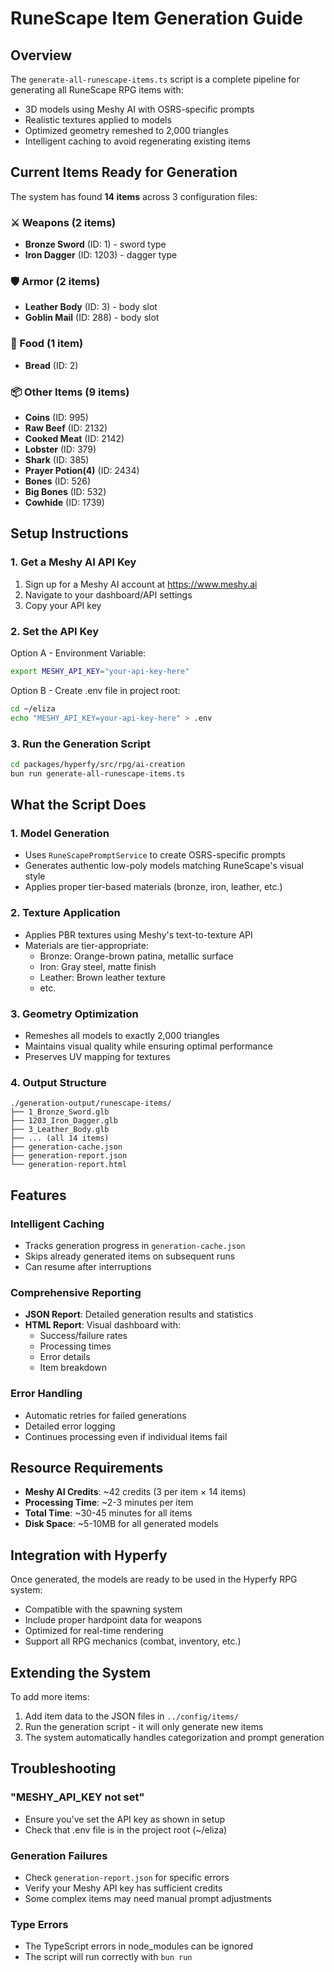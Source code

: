 # RuneScape Item Generation Guide

## Overview

The `generate-all-runescape-items.ts` script is a complete pipeline for generating all RuneScape RPG items with:
- 3D models using Meshy AI with OSRS-specific prompts
- Realistic textures applied to models
- Optimized geometry remeshed to 2,000 triangles
- Intelligent caching to avoid regenerating existing items

## Current Items Ready for Generation

The system has found **14 items** across 3 configuration files:

### ⚔️ Weapons (2 items)
- **Bronze Sword** (ID: 1) - sword type
- **Iron Dagger** (ID: 1203) - dagger type

### 🛡️ Armor (2 items)
- **Leather Body** (ID: 3) - body slot
- **Goblin Mail** (ID: 288) - body slot

### 🍞 Food (1 item)
- **Bread** (ID: 2)

### 📦 Other Items (9 items)
- **Coins** (ID: 995)
- **Raw Beef** (ID: 2132)
- **Cooked Meat** (ID: 2142)
- **Lobster** (ID: 379)
- **Shark** (ID: 385)
- **Prayer Potion(4)** (ID: 2434)
- **Bones** (ID: 526)
- **Big Bones** (ID: 532)
- **Cowhide** (ID: 1739)

## Setup Instructions

### 1. Get a Meshy AI API Key

1. Sign up for a Meshy AI account at https://www.meshy.ai
2. Navigate to your dashboard/API settings
3. Copy your API key

### 2. Set the API Key

Option A - Environment Variable:
```bash
export MESHY_API_KEY="your-api-key-here"
```

Option B - Create .env file in project root:
```bash
cd ~/eliza
echo "MESHY_API_KEY=your-api-key-here" > .env
```

### 3. Run the Generation Script

```bash
cd packages/hyperfy/src/rpg/ai-creation
bun run generate-all-runescape-items.ts
```

## What the Script Does

### 1. Model Generation
- Uses `RuneScapePromptService` to create OSRS-specific prompts
- Generates authentic low-poly models matching RuneScape's visual style
- Applies proper tier-based materials (bronze, iron, leather, etc.)

### 2. Texture Application
- Applies PBR textures using Meshy's text-to-texture API
- Materials are tier-appropriate:
  - Bronze: Orange-brown patina, metallic surface
  - Iron: Gray steel, matte finish
  - Leather: Brown leather texture
  - etc.

### 3. Geometry Optimization
- Remeshes all models to exactly 2,000 triangles
- Maintains visual quality while ensuring optimal performance
- Preserves UV mapping for textures

### 4. Output Structure
```
./generation-output/runescape-items/
├── 1_Bronze_Sword.glb
├── 1203_Iron_Dagger.glb
├── 3_Leather_Body.glb
├── ... (all 14 items)
├── generation-cache.json
├── generation-report.json
└── generation-report.html
```

## Features

### Intelligent Caching
- Tracks generation progress in `generation-cache.json`
- Skips already generated items on subsequent runs
- Can resume after interruptions

### Comprehensive Reporting
- **JSON Report**: Detailed generation results and statistics
- **HTML Report**: Visual dashboard with:
  - Success/failure rates
  - Processing times
  - Error details
  - Item breakdown

### Error Handling
- Automatic retries for failed generations
- Detailed error logging
- Continues processing even if individual items fail

## Resource Requirements

- **Meshy AI Credits**: ~42 credits (3 per item × 14 items)
- **Processing Time**: ~2-3 minutes per item
- **Total Time**: ~30-45 minutes for all items
- **Disk Space**: ~5-10MB for all generated models

## Integration with Hyperfy

Once generated, the models are ready to be used in the Hyperfy RPG system:
- Compatible with the spawning system
- Include proper hardpoint data for weapons
- Optimized for real-time rendering
- Support all RPG mechanics (combat, inventory, etc.)

## Extending the System

To add more items:
1. Add item data to the JSON files in `../config/items/`
2. Run the generation script - it will only generate new items
3. The system automatically handles categorization and prompt generation

## Troubleshooting

### "MESHY_API_KEY not set"
- Ensure you've set the API key as shown in setup
- Check that .env file is in the project root (~/eliza)

### Generation Failures
- Check `generation-report.json` for specific errors
- Verify your Meshy API key has sufficient credits
- Some complex items may need manual prompt adjustments

### Type Errors
- The TypeScript errors in node_modules can be ignored
- The script will run correctly with `bun run` 